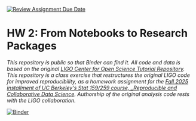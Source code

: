 [![Review Assignment Due Date](https://classroom.github.com/assets/deadline-readme-button-22041afd0340ce965d47ae6ef1cefeee28c7c493a6346c4f15d667ab976d596c.svg)](https://classroom.github.com/a/y12QcJaO)
# HW 2: From Notebooks to Research Packages

_This repository is public so that Binder can find it. All code and data is based on the original [LIGO Center for Open Science Tutorial Repository](https://github.com/losc-tutorial/LOSC_Event_tutorial). This repository is a class exercise that restructures the original LIGO code for improved reproducibility, as a homework assignment for the [Fall 2025 installment of UC Berkeley's Stat 159/259 course, _Reproducible and Collaborative Data Science](https://ucb-stat-159-f25.github.io/site/). Authorship of the original analysis code rests with the LIGO collaboration._


[![Binder](https://mybinder.org/badge_logo.svg)](https://mybinder.org/v2/gh/UCB-stat-159-f25/hw-2-calv2n/HEAD?urlpath=%2Fdoc%2Ftree%2FLOSC_Event_tutorial.ipynb)